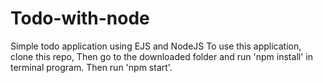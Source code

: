 # Todo-with-node
Simple todo application using EJS and NodeJS
To use this application, clone this repo,
Then go to the downloaded folder and run 'npm install' in terminal program.
Then run 'npm start'.
